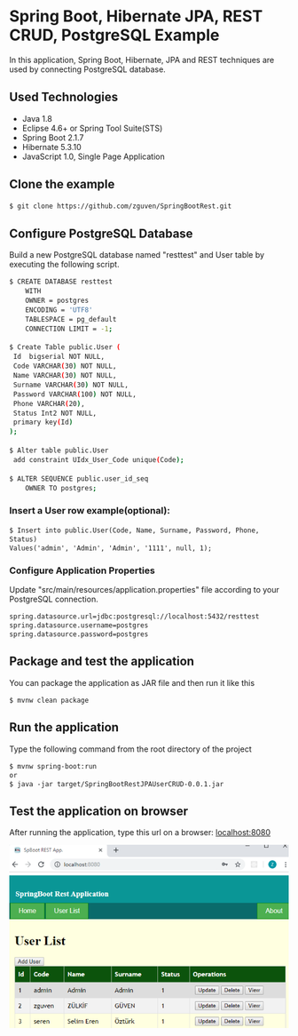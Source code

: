 # Spring Boot, Hibernate JPA, REST CRUD, PostgreSQL Example
In this application, Spring Boot, Hibernate, JPA and REST techniques are used by connecting PostgreSQL database.


## Used Technologies
* Java 1.8
* Eclipse 4.6+ or Spring Tool Suite(STS)
* Spring Boot 2.1.7
* Hibernate 5.3.10
* JavaScript 1.0, Single Page Application


## Clone the example
```bash
$ git clone https://github.com/zguven/SpringBootRest.git
```


## Configure PostgreSQL Database

Build a new PostgreSQL database named "resttest" and User table by executing the following script.

```bash
$ CREATE DATABASE resttest
    WITH 
    OWNER = postgres
    ENCODING = 'UTF8'
    TABLESPACE = pg_default
    CONNECTION LIMIT = -1;

$ Create Table public.User (
 Id  bigserial NOT NULL,
 Code VARCHAR(30) NOT NULL,
 Name VARCHAR(30) NOT NULL,
 Surname VARCHAR(30) NOT NULL,
 Password VARCHAR(100) NOT NULL,
 Phone VARCHAR(20),
 Status Int2 NOT NULL,
 primary key(Id)
);

$ Alter table public.User
 add constraint UIdx_User_Code unique(Code);
 
$ ALTER SEQUENCE public.user_id_seq
    OWNER TO postgres;

```


### Insert a User row example(optional):
```
$ Insert into public.User(Code, Name, Surname, Password, Phone, Status)
Values('admin', 'Admin', 'Admin', '1111', null, 1);
```

### Configure Application Properties

Update "src/main/resources/application.properties" file according to your PostgreSQL connection.

```
spring.datasource.url=jdbc:postgresql://localhost:5432/resttest
spring.datasource.username=postgres
spring.datasource.password=postgres
```


## Package and test the application
You can package the application as JAR file and then run it like this

```
$ mvnw clean package
```


## Run the application
Type the following command from the root directory of the project

```
$ mvnw spring-boot:run
or
$ java -jar target/SpringBootRestJPAUserCRUD-0.0.1.jar
```


## Test the application on browser
After running the application, type this url on a browser: [localhost:8080](http://localhost:8080/)


<img alt="UserList-Screenshot" src="src/main/resources/_temp/screen/UserList.png">
